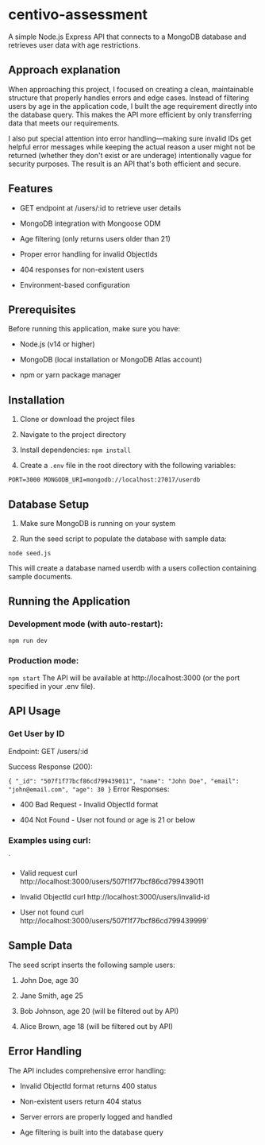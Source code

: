 # centivo-assessment

A simple Node.js Express API that connects to a MongoDB database and retrieves user data with age restrictions.

## Approach explanation

When approaching this project, I focused on creating a clean, maintainable structure that properly handles errors and edge cases. Instead of filtering users by age in the application code, I built the age requirement directly into the database query. This makes the API more efficient by only transferring data that meets our requirements.

I also put special attention into error handling—making sure invalid IDs get helpful error messages while keeping the actual reason a user might not be returned (whether they don't exist or are underage) intentionally vague for security purposes. The result is an API that's both efficient and secure.

## Features

- GET endpoint at /users/:id to retrieve user details

- MongoDB integration with Mongoose ODM

- Age filtering (only returns users older than 21)

- Proper error handling for invalid ObjectIds

- 404 responses for non-existent users

- Environment-based configuration

## Prerequisites

Before running this application, make sure you have:

- Node.js (v14 or higher)

- MongoDB (local installation or MongoDB Atlas account)

- npm or yarn package manager

## Installation

1. Clone or download the project files

2. Navigate to the project directory

3. Install dependencies:
   `npm install`
4. Create a `.env` file in the root directory with the following variables:

`PORT=3000
MONGODB_URI=mongodb://localhost:27017/userdb`

## Database Setup

1. Make sure MongoDB is running on your system

2. Run the seed script to populate the database with sample data:

`node seed.js`

This will create a database named userdb with a users collection containing sample documents.

## Running the Application

### Development mode (with auto-restart):

`npm run dev`

### Production mode:

`npm start`
The API will be available at http://localhost:3000 (or the port specified in your .env file).

## API Usage

### Get User by ID

Endpoint: GET /users/:id

Success Response (200):

`{
  "_id": "507f1f77bcf86cd799439011",
  "name": "John Doe",
  "email": "john@email.com",
  "age": 30
}`
Error Responses:

- 400 Bad Request - Invalid ObjectId format

- 404 Not Found - User not found or age is 21 or below

### Examples using curl:

`

- Valid request
  curl http://localhost:3000/users/507f1f77bcf86cd799439011

- Invalid ObjectId
  curl http://localhost:3000/users/invalid-id

- User not found
  curl http://localhost:3000/users/507f1f77bcf86cd799439999`

## Sample Data

The seed script inserts the following sample users:

1. John Doe, age 30

2. Jane Smith, age 25

3. Bob Johnson, age 20 (will be filtered out by API)

4. Alice Brown, age 18 (will be filtered out by API)

## Error Handling

The API includes comprehensive error handling:

- Invalid ObjectId format returns 400 status

- Non-existent users return 404 status

- Server errors are properly logged and handled

- Age filtering is built into the database query

